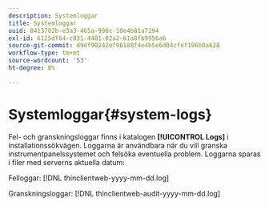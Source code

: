 ```yaml
---
description: Systemloggar
title: Systemloggar
uuid: 8413702b-e3a3-465a-990c-10e4b81a7294
exl-id: 6125df64-c831-4481-82a2-61a8fb9956a6
source-git-commit: d9df90242ef96188f4e4b5e6d04cfef196b0a628
workflow-type: tm+mt
source-wordcount: '53'
ht-degree: 0%

---
```


# Systemloggar{#system-logs}

Fel- och granskningsloggar finns i katalogen **[!UICONTROL Logs]** i installationssökvägen. Loggarna är användbara när du vill granska instrumentpanelssystemet och felsöka eventuella problem. Loggarna sparas i filer med serverns aktuella datum:

Felloggar: [!DNL thinclientweb-yyyy-mm-dd.log]

Granskningsloggar: [!DNL thinclientweb-audit-yyyy-mm-dd.log]
